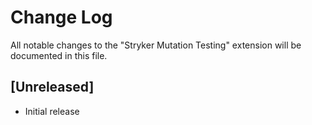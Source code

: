 # Change Log

All notable changes to the "Stryker Mutation Testing" extension will be documented in this file.

## [Unreleased]

- Initial release